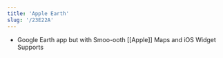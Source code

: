 ```yaml
---
title: 'Apple Earth'
slug: '/23E22A'
---
```


- Google Earth app but with Smoo-ooth [[Apple]] Maps and iOS Widget Supports
